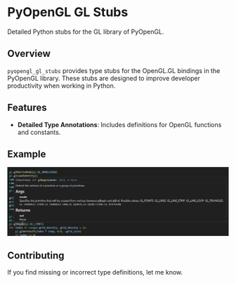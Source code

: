 # PyOpenGL GL Stubs

Detailed Python stubs for the GL library of PyOpenGL.

## Overview

`pyopengl_gl_stubs` provides type stubs for the OpenGL.GL bindings in the PyOpenGL library. These stubs are designed to improve developer productivity when working in Python.

## Features

- **Detailed Type Annotations**: Includes definitions for OpenGL functions and constants.

## Example

![Example Usage](./docs/example.png)

## Contributing

If you find missing or incorrect type definitions, let me know.

